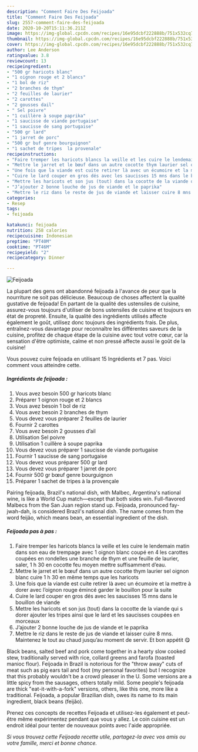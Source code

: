 ```yaml
---
description: "Comment Faire Des Feijoada"
title: "Comment Faire Des Feijoada"
slug: 2557-comment-faire-des-feijoada
date: 2020-10-20T15:11:36.211Z
image: https://img-global.cpcdn.com/recipes/16e95dcbf222888b/751x532cq70/feijoada-photo-principale-de-la-recette.jpg
thumbnail: https://img-global.cpcdn.com/recipes/16e95dcbf222888b/751x532cq70/feijoada-photo-principale-de-la-recette.jpg
cover: https://img-global.cpcdn.com/recipes/16e95dcbf222888b/751x532cq70/feijoada-photo-principale-de-la-recette.jpg
author: Lee Anderson
ratingvalue: 3.8
reviewcount: 13
recipeingredient:
- "500 gr haricots blanc"
- "1 oignon rouge et 2 blancs"
- "1 bol de riz"
- "2 branches de thym"
- "2 feuilles de laurier"
- "2 carottes"
- "2 gousses dail"
- " Sel poivre"
- "1 cuillère à soupe paprika"
- "1 saucisse de viande portugaise"
- "1 saucisse de sang portugaise"
- "500 gr lard"
- "1 jarret de porc"
- "500 gr buf genre bourguignon"
- "1 sachet de tripes  la provenale"
recipeinstructions:
- "Faire tremper les haricots blancs la veille et les cuire le lendemain matin dans son eau de trempage avec 1 oignon blanc coupé en 4 les carottes coupées en rondelles une branche de thym et une feuille de laurier, saler, 1 h 30 en cocotte feu moyen mettre suffisamment d’eau."
- "Mettre le jarret et le bœuf dans un autre cocotte thym laurier sel oignon blanc cuire 1 h 30 en même temps que les haricots"
- "Une fois que la viande est cuite retirer là avec un écumoire et la mettre à dorer avec l’oignon rouge émincé garder le bouillon pour la suite"
- "Cuire le lard couper en gros dés avec les saucisses 15 mns dans le bouillon de viande"
- "Mettre les haricots et son jus (tout) dans la cocotte de la viande qui s dorer ajouter les tripes ainsi que le lard et les saucisses coupées en morceaux"
- "J’ajouter 2 bonne louche de jus de viande et le paprika"
- "Mettre le riz dans le reste de jus de viande et laisser cuire 8 mns. Maintenez le tout au chaud jusqu’au moment de servir. Et bon appétit 😋"
categories:
- Resep
tags:
- feijoada

katakunci: feijoada 
nutrition: 258 calories
recipecuisine: Indonesian
preptime: "PT40M"
cooktime: "PT46M"
recipeyield: "2"
recipecategory: Dinner

---
```



![Feijoada](https://img-global.cpcdn.com/recipes/16e95dcbf222888b/751x532cq70/feijoada-photo-principale-de-la-recette.jpg)

La plupart des gens ont abandonné feijoada à l'avance de peur que la nourriture ne soit pas délicieuse. Beaucoup de choses affectent la qualité gustative de feijoada! En partant de la qualité des ustensiles de cuisine, assurez-vous toujours d'utiliser de bons ustensiles de cuisine et toujours en état de propreté. Ensuite, la qualité des ingrédients utilisés affecte également le goût, utilisez donc toujours des ingrédients frais. De plus, entraînez-vous davantage pour reconnaître les différentes saveurs de la cuisine, profitez de chaque étape de la cuisine avec tout votre cœur, car la sensation d'être optimiste, calme et non pressé affecte aussi le goût de la cuisine!

<!--inarticleads1-->

Vous pouvez cuire feijoada en utilisant 15 Ingrédients et 7 pas. Voici comment vous atteindre cette.

##### Ingrédients de feijoada :

1. Vous avez besoin 500 gr haricots blanc
1. Préparer 1 oignon rouge et 2 blancs
1. Vous avez besoin 1 bol de riz
1. Vous avez besoin 2 branches de thym
1. Vous devez vous préparer 2 feuilles de laurier
1. Fournir 2 carottes
1. Vous avez besoin 2 gousses d’ail
1. Utilisation  Sel poivre
1. Utilisation 1 cuillère à soupe paprika
1. Vous devez vous préparer 1 saucisse de viande portugaise
1. Fournir 1 saucisse de sang portugaise
1. Vous devez vous préparer 500 gr lard
1. Vous devez vous préparer 1 jarret de porc
1. Fournir 500 gr bœuf genre bourguignon
1. Préparer 1 sachet de tripes à la provençale


Pairing feijoada, Brazil&#39;s national dish, with Malbec, Argentina&#39;s national wine, is like a World Cup match—except that both sides win. Full-flavored Malbecs from the San Juan region stand up. Feijoada, pronounced fay-jwah-dah, is considered Brazil&#39;s national dish. The name comes from the word feijão, which means bean, an essential ingredient of the dish. 

<!--inarticleads2-->

##### Feijoada pas à pas :

1. Faire tremper les haricots blancs la veille et les cuire le lendemain matin dans son eau de trempage avec 1 oignon blanc coupé en 4 les carottes coupées en rondelles une branche de thym et une feuille de laurier, saler, 1 h 30 en cocotte feu moyen mettre suffisamment d’eau.
1. Mettre le jarret et le bœuf dans un autre cocotte thym laurier sel oignon blanc cuire 1 h 30 en même temps que les haricots
1. Une fois que la viande est cuite retirer là avec un écumoire et la mettre à dorer avec l’oignon rouge émincé garder le bouillon pour la suite
1. Cuire le lard couper en gros dés avec les saucisses 15 mns dans le bouillon de viande
1. Mettre les haricots et son jus (tout) dans la cocotte de la viande qui s dorer ajouter les tripes ainsi que le lard et les saucisses coupées en morceaux
1. J’ajouter 2 bonne louche de jus de viande et le paprika
1. Mettre le riz dans le reste de jus de viande et laisser cuire 8 mns. Maintenez le tout au chaud jusqu’au moment de servir. Et bon appétit 😋


Black beans, salted beef and pork come together in a hearty slow cooked stew, traditionally served with rice, collard greens and farofa (toasted manioc flour). Feijoada in Brazil is notorious for the &#34;throw away&#34; cuts of meat such as pig ears tail and foot (my personal favorites) but I recognize that this probably wouldn&#39;t be a crowd pleaser in the U. Some versions are a little spicy from the sausages, others totally mild. Some people&#39;s feijoada are thick &#34;eat-it-with-a-fork&#34; versions, others, like this one, more like a traditional. Feijoada, a popular Brazilian dish, owes its name to its main ingredient, black beans (feijão). 

<!--inarticleads1-->

<p>
Prenez ces concepts de recettes Feijoada et utilisez-les également et peut-être même expérimentez pendant que vous y allez. Le coin cuisine est un endroit idéal pour tenter de nouveaux points avec l'aide appropriée.
</p>

<p>
<i>Si vous trouvez cette Feijoada recette utile, partagez-la avec vos amis ou votre famille, merci et bonne chance.</i>
</p>
